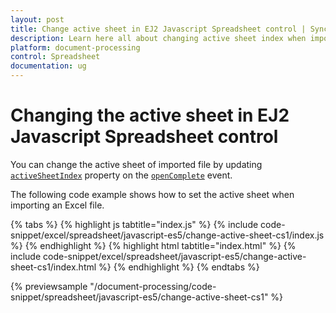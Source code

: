 ```yaml
---
layout: post
title: Change active sheet in EJ2 Javascript Spreadsheet control | Syncfusion
description: Learn here all about changing active sheet index when import a file in Syncfusion EJ2 Javascript Spreadsheet control of Syncfusion Essential JS 2 and more.
platform: document-processing
control: Spreadsheet 
documentation: ug
---
```


# Changing the active sheet in EJ2 Javascript Spreadsheet control

You can change the active sheet of imported file by updating [`activeSheetIndex`](https://helpej2.syncfusion.com/javascript/documentation/api/spreadsheet/#activesheetindex) property on the [`openComplete`](https://helpej2.syncfusion.com/javascript/documentation/api/spreadsheet/#opencomplete) event.


The following code example shows how to set the active sheet when importing an Excel file.

{% tabs %}
{% highlight js tabtitle="index.js" %}
{% include code-snippet/excel/spreadsheet/javascript-es5/change-active-sheet-cs1/index.js %}
{% endhighlight %}
{% highlight html tabtitle="index.html" %}
{% include code-snippet/excel/spreadsheet/javascript-es5/change-active-sheet-cs1/index.html %}
{% endhighlight %}
{% endtabs %}

{% previewsample "/document-processing/code-snippet/spreadsheet/javascript-es5/change-active-sheet-cs1" %}
